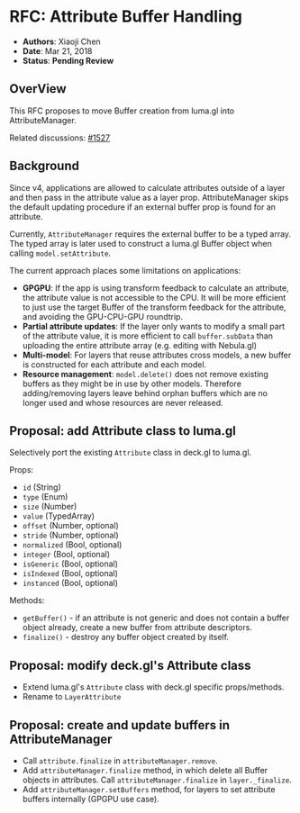 # RFC: Attribute Buffer Handling

* **Authors**: Xiaoji Chen
* **Date**: Mar 21, 2018
* **Status**: **Pending Review**

## OverView

This RFC proposes to move Buffer creation from luma.gl into AttributeManager.

Related discussions:
[#1527](https://github.com/uber/deck.gl/pull/1527)


## Background

Since v4, applications are allowed to calculate attributes outside of a layer and then pass in the attribute value as a layer prop. AttributeManager skips the default updating procedure if an external buffer prop is found for an attribute.

Currently, `AttributeManager` requires the external buffer to be a typed array. The typed array is later used to construct a luma.gl Buffer object when calling `model.setAttribute`.

The current approach places some limitations on applications:
- **GPGPU**: If the app is using transform feedback to calculate an attribute, the attribute value is not accessible to the CPU. It will be more efficient to just use the target Buffer of the transform feedback for the attribute, and avoiding the GPU-CPU-GPU roundtrip.
- **Partial attribute updates**: If the layer only wants to modify a small part of the attribute value, it is more efficient to call `buffer.subData` than uploading the entire attribute array (e.g. editing with Nebula.gl)
- **Multi-model**: For layers that reuse attributes cross models, a new buffer is constructed for each attribute and each model.
- **Resource management**: `model.delete()` does not remove existing buffers as they might be in use by other models. Therefore adding/removing layers leave behind orphan buffers which are no longer used and whose resources are never released.

## Proposal: add Attribute class to luma.gl

Selectively port the existing `Attribute` class in deck.gl to luma.gl.

Props:

* `id` (String)
* `type` (Enum)
* `size` (Number)
* `value` (TypedArray)
* `offset` (Number, optional)
* `stride` (Number, optional)
* `normalized` (Bool, optional)
* `integer` (Bool, optional)
* `isGeneric` (Bool, optional)
* `isIndexed` (Bool, optional)
* `instanced` (Bool, optional)

Methods:

- `getBuffer()` - if an attribute is not generic and does not contain a buffer object already, create a new buffer from attribute descriptors.
- `finalize()` - destroy any buffer object created by itself.


## Proposal: modify deck.gl's Attribute class

- Extend luma.gl's `Attribute` class with deck.gl specific props/methods.
- Rename to `LayerAttribute`


## Proposal: create and update buffers in AttributeManager

- Call `attribute.finalize` in `attributeManager.remove`.
- Add `attributeManager.finalize` method, in which delete all Buffer objects in attributes. Call `attributeManager.finalize` in `layer._finalize`.
- Add `attributeManager.setBuffers` method, for layers to set attribute buffers internally (GPGPU use case).
